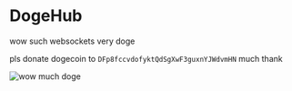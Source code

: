 DogeHub
==========

wow such websockets
very doge

pls donate dogecoin to `DFp8fccvdofyktQdSgXwF3guxnYJWdvmHN` much thank

<img src="http://doge.pirrate.me/assets/doge_large.png" alt="wow much doge">
